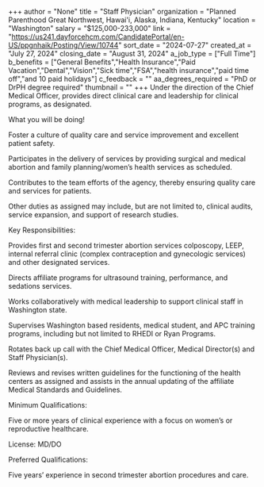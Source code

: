 +++
author = "None"
title = "Staff Physician"
organization = "Planned Parenthood Great Northwest, Hawai'i, Alaska, Indiana, Kentucky"
location = "Washington"
salary = "$125,000-233,000"
link = "https://us241.dayforcehcm.com/CandidatePortal/en-US/ppgnhaik/Posting/View/10744"
sort_date = "2024-07-27"
created_at = "July 27, 2024"
closing_date = "August 31, 2024"
a_job_type = ["Full Time"]
b_benefits = ["General Benefits","Health Insurance","Paid Vacation","Dental","Vision","Sick time","FSA","health insurance","paid time off","and 10 paid holidays"]
c_feedback = ""
aa_degrees_required = "PhD or DrPH degree required"
thumbnail = ""
+++
Under the direction of the Chief Medical Officer, provides direct clinical care and leadership for clinical programs, as designated.

What you will be doing!

Foster a culture of quality care and service improvement and excellent patient safety.

Participates in the delivery of services by providing surgical and medical abortion and family planning/women’s health services as scheduled.

Contributes to the team efforts of the agency, thereby ensuring quality care and services for patients.

Other duties as assigned may include, but are not limited to, clinical audits, service expansion, and support of research studies.

Key Responsibilities:

Provides first and second trimester abortion services colposcopy, LEEP, internal referral clinic (complex contraception and gynecologic services) and other designated services.

Directs affiliate programs for ultrasound training, performance, and sedations services.  

Works collaboratively with medical leadership to support clinical staff in Washington state.

Supervises Washington based residents, medical student, and APC training programs, including but not limited to RHEDI or Ryan Programs.

Rotates back up call with the Chief Medical Officer, Medical Director(s) and Staff Physician(s).

Reviews and revises written guidelines for the functioning of the health centers as assigned and assists in the annual updating of the affiliate Medical Standards and Guidelines.

Minimum Qualifications:

Five or more years of clinical experience with a focus on women’s or reproductive healthcare.

License: MD/DO

Preferred Qualifications:

Five years’ experience in second trimester abortion procedures and care.